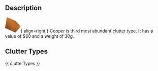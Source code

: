 ## Description
![](../static/clutter/clutter-copper.png "Copper Icon"){ align=right }
Copper is third most abundant [clutter](/clutter "All Clutter Types") type. It has a value of $60 and a weight of 30g.

## Clutter Types
{{ clutterTypes }}